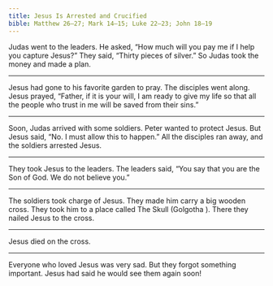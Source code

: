 ```yaml
---
title: Jesus Is Arrested and Crucified
bible: Matthew 26–27; Mark 14–15; Luke 22–23; John 18–19
---
```


Judas went to the leaders. He asked,
“How much will you pay me if I help
you capture Jesus?” They said,
“Thirty pieces of silver.” So Judas took
the money and made a plan.

---

Jesus had gone to his favorite garden
to pray. The disciples went along.
Jesus prayed, “Father, if it is your will,
I am ready to give my life so that
all the people who trust in me will be
saved from their sins.”

---

Soon, Judas arrived with some soldiers.
Peter wanted to protect Jesus.
But Jesus said, “No. I must allow this
to happen.” All the disciples ran away,
and the soldiers arrested Jesus.

---

They took Jesus to the leaders.
The leaders said, “You say that
you are the Son of God.
We do not believe you.”

---

The soldiers took charge of Jesus.
They made him carry a big wooden cross.
They took him to a place called
The Skull (Golgotha
).
There they nailed Jesus to the cross.

---

Jesus died on the cross.

---

Everyone who loved Jesus was very sad.
But they forgot something important. Jesus
had said he would see them again soon!

